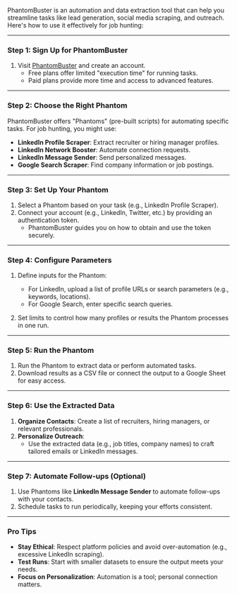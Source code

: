 PhantomBuster is an automation and data extraction tool that can help you streamline tasks like lead generation, social media scraping, and outreach. Here's how to use it effectively for job hunting:

---

### **Step 1: Sign Up for PhantomBuster**

1. Visit [PhantomBuster](https://phantombuster.com/) and create an account.
    - Free plans offer limited "execution time" for running tasks.
    - Paid plans provide more time and access to advanced features.

---

### **Step 2: Choose the Right Phantom**

PhantomBuster offers "Phantoms" (pre-built scripts) for automating specific tasks. For job hunting, you might use:

- **LinkedIn Profile Scraper**: Extract recruiter or hiring manager profiles.
- **LinkedIn Network Booster**: Automate connection requests.
- **LinkedIn Message Sender**: Send personalized messages.
- **Google Search Scraper**: Find company information or job postings.

---

### **Step 3: Set Up Your Phantom**

1. Select a Phantom based on your task (e.g., LinkedIn Profile Scraper).
2. Connect your account (e.g., LinkedIn, Twitter, etc.) by providing an authentication token.
    - PhantomBuster guides you on how to obtain and use the token securely.

---

### **Step 4: Configure Parameters**

1. Define inputs for the Phantom:
    
    - For LinkedIn, upload a list of profile URLs or search parameters (e.g., keywords, locations).
    - For Google Search, enter specific search queries.
2. Set limits to control how many profiles or results the Phantom processes in one run.
    

---

### **Step 5: Run the Phantom**

1. Run the Phantom to extract data or perform automated tasks.
2. Download results as a CSV file or connect the output to a Google Sheet for easy access.

---

### **Step 6: Use the Extracted Data**

1. **Organize Contacts**: Create a list of recruiters, hiring managers, or relevant professionals.
2. **Personalize Outreach**:
    - Use the extracted data (e.g., job titles, company names) to craft tailored emails or LinkedIn messages.

---

### **Step 7: Automate Follow-ups (Optional)**

1. Use Phantoms like **LinkedIn Message Sender** to automate follow-ups with your contacts.
2. Schedule tasks to run periodically, keeping your efforts consistent.

---

### **Pro Tips**

- **Stay Ethical**: Respect platform policies and avoid over-automation (e.g., excessive LinkedIn scraping).
- **Test Runs**: Start with smaller datasets to ensure the output meets your needs.
- **Focus on Personalization**: Automation is a tool; personal connection matters.